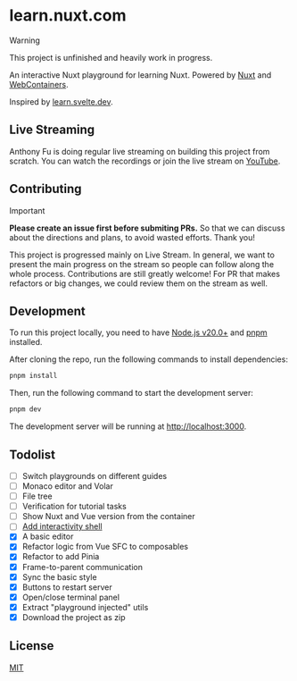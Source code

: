 # learn.nuxt.com

> [!WARNING]
> This project is unfinished and heavily work in progress.

An interactive Nuxt playground for learning Nuxt. Powered by [Nuxt](https://nuxt.com) and [WebContainers](https://webcontainers.io/).

Inspired by [learn.svelte.dev](https://learn.svelte.dev).

## Live Streaming

Anthony Fu is doing regular live streaming on building this project from scratch. You can watch the recordings or join the live stream on [YouTube](https://www.youtube.com/playlist?list=PL4ETc_mXFfxUGiY852jH3ctljnI2e9Rax).

## Contributing

> [!IMPORTANT]
>
> **Please create an issue first before submiting PRs.**
> So that we can discuss about the directions and plans, to avoid wasted efforts. Thank you!
>
> This project is progressed mainly on Live Stream. In general, we want to present the main progress on the stream so people can follow along the whole process. Contributions are still greatly welcome! For PR that makes refactors or big changes, we could review them on the stream as well.

## Development

To run this project locally, you need to have [Node.js v20.0+](https://nodejs.org/en/) and [pnpm](https://pnpm.io/) installed.

After cloning the repo, run the following commands to install dependencies:

```bash
pnpm install
```

Then, run the following command to start the development server:

```bash
pnpm dev
```

The development server will be running at [http://localhost:3000](http://localhost:3000).

## Todolist

- [ ] Switch playgrounds on different guides
- [ ] Monaco editor and Volar
- [ ] File tree
- [ ] Verification for tutorial tasks
- [ ] Show Nuxt and Vue version from the container
- [ ] [Add interactivity shell](https://webcontainers.io/tutorial/7-add-interactivity)
- [x] A basic editor
- [x] Refactor logic from Vue SFC to composables
- [x] Refactor to add Pinia
- [x] Frame-to-parent communication
- [x] Sync the basic style
- [x] Buttons to restart server
- [x] Open/close terminal panel
- [x] Extract "playground injected" utils
- [x] Download the project as zip

## License

[MIT](./LICENSE)
